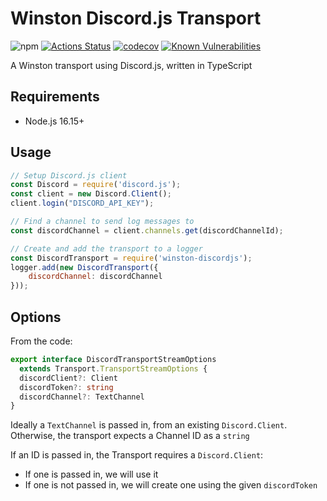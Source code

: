 # Winston Discord.js Transport

![npm](https://img.shields.io/npm/v/winston-discordjs)
[![Actions Status](https://github.com/robbot-discord/winston-discordjs/workflows/Node%20CI/badge.svg)](https://github.com/robbot-discord/winston-discordjs/actions)
[![codecov](https://codecov.io/gh/robbot-discord/winston-discordjs/branch/master/graph/badge.svg)](https://codecov.io/gh/robbot-discord/winston-discordjs)
[![Known Vulnerabilities](https://snyk.io/test/github/robbot-discord/winston-discordjs/badge.svg?targetFile=package.json)](https://snyk.io/test/github/robbot-discord/winston-discordjs?targetFile=package.json)

A Winston transport using Discord.js, written in TypeScript

## Requirements

- Node.js 16.15+

## Usage

```javascript
// Setup Discord.js client
const Discord = require('discord.js');
const client = new Discord.Client();
client.login("DISCORD_API_KEY");

// Find a channel to send log messages to
const discordChannel = client.channels.get(discordChannelId);

// Create and add the transport to a logger
const DiscordTransport = require('winston-discordjs');
logger.add(new DiscordTransport({
    discordChannel: discordChannel
}));
```

## Options

From the code:

```typescript
export interface DiscordTransportStreamOptions
  extends Transport.TransportStreamOptions {
  discordClient?: Client
  discordToken?: string
  discordChannel?: TextChannel
}
```

Ideally a `TextChannel` is passed in, from an existing `Discord.Client`.
Otherwise, the transport expects a Channel ID as a `string`

If an ID is passed in, the Transport requires a `Discord.Client`:

- If one is passed in, we will use it
- If one is not passed in, we will create one using the given `discordToken`
